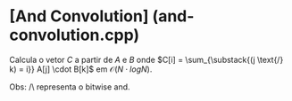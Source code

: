 # [And Convolution] (and-convolution.cpp)

Calcula o vetor $C$ a partir de $A$ e $B$ onde $C[i] = \sum_{\substack{(j \text{/\} k) = i}} A[j] \cdot B[k]$ em $\mathcal{O}(N \cdot logN)$.

Obs: /\ representa o bitwise and.
